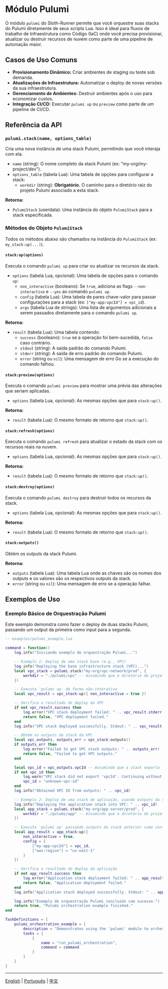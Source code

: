 # Módulo Pulumi

O módulo `pulumi` do Sloth-Runner permite que você orquestre suas stacks do Pulumi diretamente de seus scripts Lua. Isso é ideal para fluxos de trabalho de Infraestrutura como Código (IaC) onde você precisa provisionar, atualizar ou destruir recursos de nuvem como parte de uma pipeline de automação maior.

## Casos de Uso Comuns

*   **Provisionamento Dinâmico:** Criar ambientes de staging ou teste sob demanda.
*   **Atualizações de Infraestrutura:** Automatizar o deploy de novas versões da sua infraestrutura.
*   **Gerenciamento de Ambientes:** Destruir ambientes após o uso para economizar custos.
*   **Integração CI/CD:** Executar `pulumi up` ou `preview` como parte de um pipeline de CI/CD.

## Referência da API

### `pulumi.stack(name, options_table)`

Cria uma nova instância de uma stack Pulumi, permitindo que você interaja com ela.

*   `name` (string): O nome completo da stack Pulumi (ex: "my-org/my-project/dev").
*   `options_table` (tabela Lua): Uma tabela de opções para configurar a stack:
    *   `workdir` (string): **Obrigatório.** O caminho para o diretório raiz do projeto Pulumi associado a esta stack.

**Retorna:**
*   `PulumiStack` (userdata): Uma instância do objeto `PulumiStack` para a stack especificada.

### Métodos do Objeto `PulumiStack`

Todos os métodos abaixo são chamados na instância do `PulumiStack` (ex: `my_stack:up(...)`).

#### `stack:up(options)`

Executa o comando `pulumi up` para criar ou atualizar os recursos da stack.

*   `options` (tabela Lua, opcional): Uma tabela de opções para o comando `up`:
    *   `non_interactive` (booleano): Se `true`, adiciona as flags `--non-interactive` e `--yes` ao comando `pulumi up`.
    *   `config` (tabela Lua): Uma tabela de pares chave-valor para passar configurações para a stack (ex: `["my-app:vpcId"] = vpc_id`).
    *   `args` (tabela Lua de strings): Uma lista de argumentos adicionais a serem passados diretamente para o comando `pulumi up`.

**Retorna:**
*   `result` (tabela Lua): Uma tabela contendo:
    *   `success` (booleano): `true` se a operação foi bem-sucedida, `false` caso contrário.
    *   `stdout` (string): A saída padrão do comando Pulumi.
    *   `stderr` (string): A saída de erro padrão do comando Pulumi.
    *   `error` (string ou `nil`): Uma mensagem de erro Go se a execução do comando falhou.

#### `stack:preview(options)`

Executa o comando `pulumi preview` para mostrar uma prévia das alterações que seriam aplicadas.

*   `options` (tabela Lua, opcional): As mesmas opções que para `stack:up()`.

**Retorna:**
*   `result` (tabela Lua): O mesmo formato de retorno que `stack:up()`.

#### `stack:refresh(options)`

Executa o comando `pulumi refresh` para atualizar o estado da stack com os recursos reais na nuvem.

*   `options` (tabela Lua, opcional): As mesmas opções que para `stack:up()`.

**Retorna:**
*   `result` (tabela Lua): O mesmo formato de retorno que `stack:up()`.

#### `stack:destroy(options)`

Executa o comando `pulumi destroy` para destruir todos os recursos da stack.

*   `options` (tabela Lua, opcional): As mesmas opções que para `stack:up()`.

**Retorna:**
*   `result` (tabela Lua): O mesmo formato de retorno que `stack:up()`.

#### `stack:outputs()`

Obtém os outputs da stack Pulumi.

**Retorna:**
*   `outputs` (tabela Lua): Uma tabela Lua onde as chaves são os nomes dos outputs e os valores são os respectivos outputs da stack.
*   `error` (string ou `nil`): Uma mensagem de erro se a operação falhar.

## Exemplos de Uso

### Exemplo Básico de Orquestração Pulumi

Este exemplo demonstra como fazer o deploy de duas stacks Pulumi, passando um output da primeira como input para a segunda.

```lua
-- examples/pulumi_example.lua

command = function()
    log.info("Iniciando exemplo de orquestração Pulumi...")

    -- Exemplo 1: Deploy de uma stack base (e.g., VPC)
    log.info("Deploying the base infrastructure stack (VPC)...")
    local vpc_stack = pulumi.stack("my-org/vpc-network/prod", {
        workdir = "./pulumi/vpc" -- Assumindo que o diretório do projeto Pulumi está aqui
    })

    -- Executa 'pulumi up' de forma não-interativa
    local vpc_result = vpc_stack:up({ non_interactive = true })

    -- Verifica o resultado do deploy da VPC
    if not vpc_result.success then
        log.error("VPC stack deployment failed: " .. vpc_result.stderr)
        return false, "VPC deployment failed."
    end
    log.info("VPC stack deployed successfully. Stdout: " .. vpc_result.stdout)

    -- Obtém os outputs da stack da VPC
    local vpc_outputs, outputs_err = vpc_stack:outputs()
    if outputs_err then
        log.error("Failed to get VPC stack outputs: " .. outputs_err)
        return false, "Failed to get VPC outputs."
    end

    local vpc_id = vpc_outputs.vpcId -- Assumindo que a stack exporta 'vpcId'
    if not vpc_id then
        log.warn("VPC stack did not export 'vpcId'. Continuing without it.")
        vpc_id = "unknown-vpc-id"
    end
    log.info("Obtained VPC ID from outputs: " .. vpc_id)

    -- Exemplo 2: Deploy de uma stack de aplicação, usando outputs da stack anterior como config
    log.info("Deploying the application stack into VPC: " .. vpc_id)
    local app_stack = pulumi.stack("my-org/app-server/prod", {
        workdir = "./pulumi/app" -- Assumindo que o diretório do projeto Pulumi da app está aqui
    })

    -- Executa 'pulumi up' passando outputs da stack anterior como configuração
    local app_result = app_stack:up({
        non_interactive = true,
        config = {
            ["my-app:vpcId"] = vpc_id,
            ["aws:region"] = "us-east-1"
        }
    })

    -- Verifica o resultado do deploy da aplicação
    if not app_result.success then
        log.error("Application stack deployment failed: " .. app_result.stderr)
        return false, "Application deployment failed."
    end
    log.info("Application stack deployed successfully. Stdout: " .. app_result.stdout)

    log.info("Exemplo de orquestração Pulumi concluído com sucesso.")
    return true, "Pulumi orchestration example finished."
end

TaskDefinitions = {
    pulumi_orchestration_example = {
        description = "Demonstrates using the 'pulumi' module to orchestrate infrastructure stacks.",
        tasks = {
            {
                name = "run_pulumi_orchestration",
                command = command
            }
        }
    }
}
```

---
[English](../../en/modules/pulumi.md) | [Português](./pulumi.md) | [中文](../../zh/modules/pulumi.md)
